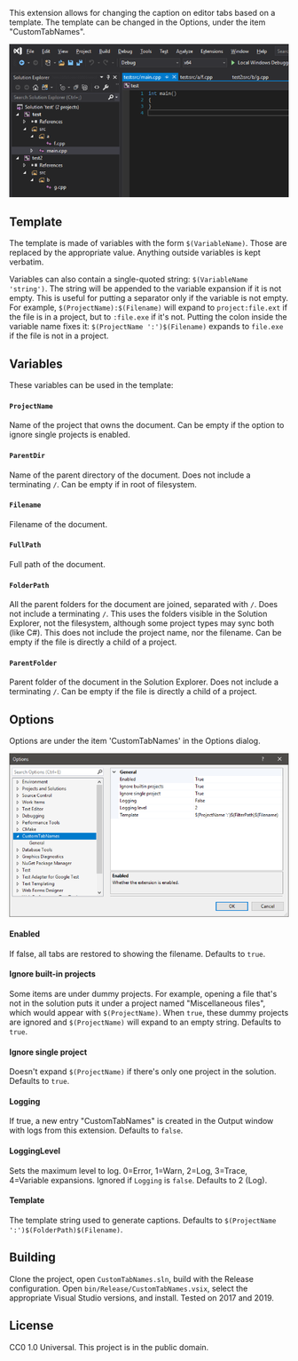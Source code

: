 This extension allows for changing the caption on editor tabs based on a template. The template can be changed in the Options, under the item "CustomTabNames".

![Screenshot of some tabs](docs/Tabs.png)

## Template
The template is made of variables with the form `$(VariableName)`. Those are replaced by the appropriate value. Anything outside variables is kept verbatim.

Variables can also contain a single-quoted string: `$(VariableName 'string')`. The string will be appended to the variable expansion if it is not empty. This is useful for putting a separator only if the variable is not empty. For example, `$(ProjectName):$(Filename)` will expand to `project:file.ext` if the file is in a project, but to `:file.exe` if it's not. Putting the colon inside the variable name fixes it: `$(ProjectName ':')$(Filename)` expands to `file.exe` if the file is not in a project.

## Variables
These variables can be used in the template:

#### `ProjectName`
Name of the project that owns the document. Can be empty if the option to ignore single projects is enabled.

#### `ParentDir`
Name of the parent directory of the document. Does not include a terminating `/`. Can be empty if in root of filesystem.

#### `Filename`
Filename of the document.

#### `FullPath`
Full path of the document.

#### `FolderPath`
All the parent folders for the document are joined, separated with `/`. Does not include a terminating `/`. This uses the folders visible in the Solution Explorer, not the filesystem, although some project types may sync both (like C#). This does not include the project name, nor the filename. Can be empty if the file is directly a child of a project.

#### `ParentFolder`
Parent folder of the document in the Solution Explorer. Does not include a terminating `/`. Can be empty if the file is directly a child of a project.

## Options
Options are under the item 'CustomTabNames' in the Options dialog.

![Screenshot of the Options dialog](docs/Options.png)

#### Enabled
If false, all tabs are restored to showing the filename. Defaults to `true`.

#### Ignore built-in projects
Some items are under dummy projects. For example, opening a file that's not in the solution puts it under a project named "Miscellaneous files", which would appear with `$(ProjectName)`. When `true`, these dummy projects are ignored and `$(ProjectName)` will expand to an empty string. Defaults to `true`.

#### Ignore single project
Doesn't expand `$(ProjectName)` if there's only one project in the solution. Defaults to `true`.

#### Logging
If true, a new entry "CustomTabNames" is created in the Output window with logs from this extension. Defaults to `false`.

#### LoggingLevel
Sets the maximum level to log. 0=Error, 1=Warn, 2=Log, 3=Trace, 4=Variable expansions. Ignored if `Logging` is `false`. Defaults to 2 (Log).

#### Template
The template string used to generate captions. Defaults to `$(ProjectName ':')$(FolderPath)$(Filename)`.

## Building
Clone the project, open `CustomTabNames.sln`, build with the Release configuration. Open `bin/Release/CustomTabNames.vsix`, select the appropriate Visual Studio versions, and install. Tested on 2017 and 2019.

## License
CC0 1.0 Universal. This project is in the public domain.
